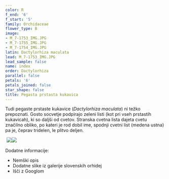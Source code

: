 ```yaml
---
color: R
f_end: '6'
f_start: '5'
family: Orchidaceae
flower_type: B
image:
- M_7-1753_IMG.JPG
- M_7-1755_IMG.JPG
- M_7-1754_IMG.JPG
latin: Dactylorhiza maculata
lead: M_7-1753_IMG.JPG
lead_sample: false
name: index
order: Dactylorhiza
parallel: false
petals: '6'
petals_joined: false
star_shape: false
title: Pegasta prstasta kukavica
---
```

Tudi pegaste prstaste kukavice (*Dactylorhiza maculata*) ni težko prepoznati. Gosto socvetje podpirajo zeleni listi (kot pri vseh prstastih kukavicah), ki so daljši od cvetov. Stranska cvetna lista dajeta cvetu značilno obliko, po kateri je rod dobil ime, spodnji cvetni list (medena ustna) pa je, čeprav tridelen, le plitvo deljen. 

 ![](http://www.zaplana.net/flowers/wildorchids/DactylorhizaMaculata/%s/M_7-1755_IMG.JPG)![](http://www.zaplana.net/flowers/wildorchids/DactylorhizaMaculata/%s/M_7-1754_IMG.JPG)

Dodatne informacije:

-   Nemški opis
-   Dodatne slike iz galerije slovenskih orhidej
-   Išči z Googlom
